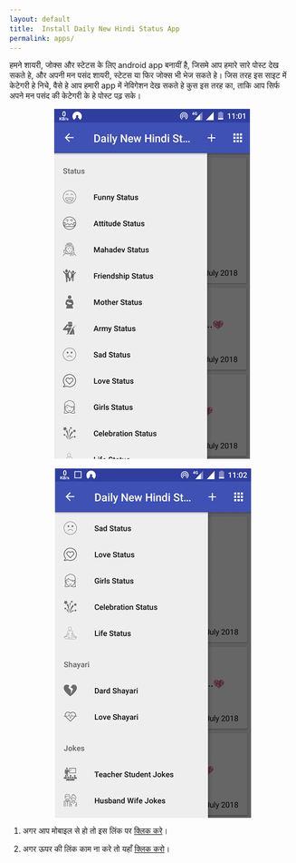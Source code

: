 ```yaml
---
layout: default
title:  Install Daily New Hindi Status App
permalink: apps/
---
```

<p>हमने शायरी, जोक्स और स्टेटस के लिए android app बनायीं है, जिसमे आप हमारे सारे पोस्ट देख सकते हे, और अपनी मन पसंद शायरी, स्टेटस या फिर जोक्स भी भेज सकते हे। जिस तरह इस साइट में केटेगरी हे निचे, वैसे हे आप हमारी app में नेविगेशन देख सकते हे कुस इस तरह का, ताकि आप सिर्फ अपने मन पसंद की केटेगरी के हे पोस्ट पढ़ सके। </p>

<img style="max-width:100%;display:block;margin:auto;vertical-align:middle" src="/myApp1.png" alt="Daily New Hindi Status App"/><br/>
<img style="max-width:100%;display:block;margin:auto;vertical-align:middle" src="/myApp2.png" alt="Daily New Hindi Status App"/>

1) अगर आप मोबाइल से हो तो इस लिंक पर <a target="_blank" rel="nofollow" href="market://details?id=in.mdsfeed">क्लिक करे</a>।

2) अगर ऊपर की लिंक काम ना करे तो यहाँ <a target="_blank" rel="nofollow" href="https://play.google.com/store/apps/details?id=in.mdsfeed">क्लिक करो</a>। 
